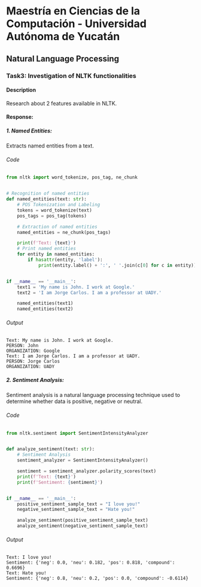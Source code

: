# Maestría en Ciencias de la Computación - Universidad Autónoma de Yucatán

## Natural Language Processing

### Task3: Investigation of NLTK functionalities

#### Description

Research about 2 features available in NLTK.

#### Response:

##### 1. Named Entities:

Extracts named entities from a text.

###### Code

```python
from nltk import word_tokenize, pos_tag, ne_chunk


# Recognition of named entities
def named_entities(text: str):
    # POS Tokenization and Labeling
    tokens = word_tokenize(text)
    pos_tags = pos_tag(tokens)

    # Extraction of named entities
    named_entities = ne_chunk(pos_tags)

    print(f'Text: {text}')
    # Print named entities
    for entity in named_entities:
        if hasattr(entity, 'label'):
            print(entity.label() + ':', ' '.join(c[0] for c in entity))


if __name__ == '__main__':
    text1 = 'My name is John. I work at Google.'
    text2 = 'I am Jorge Carlos. I am a professor at UADY.'

    named_entities(text1)
    named_entities(text2)
```

###### Output

```text
Text: My name is John. I work at Google.
PERSON: John
ORGANIZATION: Google
Text: I am Jorge Carlos. I am a professor at UADY.
PERSON: Jorge Carlos
ORGANIZATION: UADY
```

##### 2. Sentiment Analysis:

Sentiment analysis is a natural language processing technique used to determine whether data is positive, negative or neutral.

###### Code

```python
from nltk.sentiment import SentimentIntensityAnalyzer


def analyze_sentiment(text: str):
    # Sentiment Analysis
    sentiment_analyzer = SentimentIntensityAnalyzer()

    sentiment = sentiment_analyzer.polarity_scores(text)
    print(f'Text: {text}')
    print(f'Sentiment: {sentiment}')


if __name__ == '__main__':
    positive_sentiment_sample_text = "I love you!"
    negative_sentiment_sample_text = "Hate you!"

    analyze_sentiment(positive_sentiment_sample_text)
    analyze_sentiment(negative_sentiment_sample_text)
```

###### Output

```text
Text: I love you!
Sentiment: {'neg': 0.0, 'neu': 0.182, 'pos': 0.818, 'compound': 0.6696}
Text: Hate you!
Sentiment: {'neg': 0.8, 'neu': 0.2, 'pos': 0.0, 'compound': -0.6114}
```

